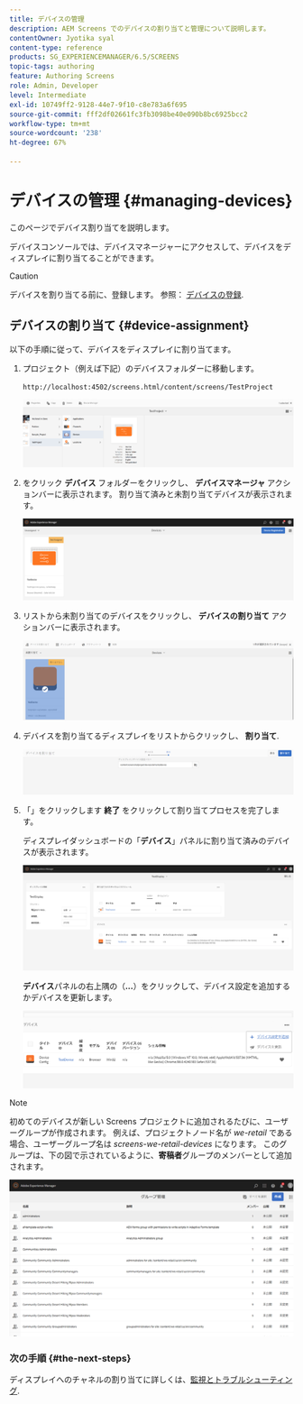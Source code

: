 ```yaml
---
title: デバイスの管理
description: AEM Screens でのデバイスの割り当てと管理について説明します。
contentOwner: Jyotika syal
content-type: reference
products: SG_EXPERIENCEMANAGER/6.5/SCREENS
topic-tags: authoring
feature: Authoring Screens
role: Admin, Developer
level: Intermediate
exl-id: 10749ff2-9128-44e7-9f10-c8e783a6f695
source-git-commit: fff2df02661fc3fb3098be40e090b8bc6925bcc2
workflow-type: tm+mt
source-wordcount: '238'
ht-degree: 67%

---
```


# デバイスの管理 {#managing-devices}

このページでデバイス割り当てを説明します。

デバイスコンソールでは、デバイスマネージャーにアクセスして、デバイスをディスプレイに割り当てることができます。

>[!CAUTION]
>
>デバイスを割り当てる前に、登録します。 参照： [デバイスの登録](device-registration.md).

## デバイスの割り当て {#device-assignment}

以下の手順に従って、デバイスをディスプレイに割り当てます。

1. プロジェクト（例えば下記）のデバイスフォルダーに移動します。

   `http://localhost:4502/screens.html/content/screens/TestProject`

   ![chlimage_1-32](assets/chlimage_1-32.png)

1. をクリック **デバイス** フォルダーをクリックし、 **デバイスマネージャ** アクションバーに表示されます。 割り当て済みと未割り当てデバイスが表示されます。

   ![chlimage_1-33](assets/chlimage_1-33.png)

1. リストから未割り当てのデバイスをクリックし、 **デバイスの割り当て** アクションバーに表示されます。

   ![chlimage_1-34](assets/chlimage_1-34.png)

1. デバイスを割り当てるディスプレイをリストからクリックし、 **割り当て**.

   ![chlimage_1-35](assets/chlimage_1-35.png)

1. 「」をクリックします **終了** をクリックして割り当てプロセスを完了します。


   ディスプレイダッシュボードの「**デバイス**」パネルに割り当て済みのデバイスが表示されます。

   ![chlimage_1-37](assets/chlimage_1-37.png)

   **デバイス**&#x200B;パネルの右上隅の（**...**）をクリックして、デバイス設定を追加するかデバイスを更新します。

   ![chlimage_1-38](assets/chlimage_1-38.png)

>[!NOTE]
>
>初めてのデバイスが新しい Screens プロジェクトに追加されるたびに、ユーザーグループが作成されます。
>例えば、プロジェクトノード名が *we-retail* である場合、ユーザーグループ名は *screens-we-retail-devices* になります。
>このグループは、下の図で示されているように、**寄稿者**&#x200B;グループのメンバーとして追加されます。

![chlimage_1-39](assets/chlimage_1-39.png)

### 次の手順 {#the-next-steps}

ディスプレイへのチャネルの割り当てに詳しくは、[監視とトラブルシューティング](monitoring-screens.md).
